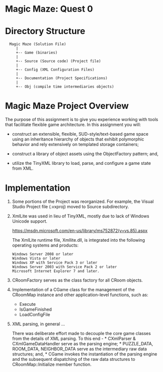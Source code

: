 # Magic Maze: Quest 0

Directory Structure
====================
```<language>
  Magic Maze (Solution File)  
     |  
     +-- Game (binaries)  
     |  
     +-- Source (Source code) (Project file)  
     |  
     +-- Config (XML Configuration Files)  
     |  
     +-- Documentation (Project Specifications)  
     |  
     +-- Obj (compile time intermediaries objects)  
```


Magic Maze Project Overview
====================
 
The purpose of this assignment is to give you experience working with tools that 
facilitate flexible game architecture. In this assignment you will:
 
 *    construct an extensible, flexible, SUD-style/text-based game space using an
      inheritance hierarchy of objects that exhibit polymorphic behavior and rely
      extensively on templated storage containers;

 *    construct a library of object assets using the ObjectFactory pattern; and,
 
 *    utilize the TinyXML library to load, parse, and configure a game state from XML.


Implementation
===============================================
1.  Some portions of the Project was reorganized.
    For example, the Visual Studio Project file (.vxproj) moved to Source subdirectory.

2.  XmlLite was used in lieu of TinyXML, mostly due to lack of Windows Unicode support.

    https://msdn.microsoft.com/en-us/library/ms752872(v=vs.85).aspx

    The XmlLite runtime file, Xmllite.dll, is integrated into the following operating systems and products:

        Windows Server 2008 or later
        Windows Vista or later
        Windows XP with Service Pack 3 or later
        Windows Server 2003 with Service Pack 2 or later
        Microsoft Internet Explorer 7 and later.

2.  CRoomFactory serves as the class factory for all CRoom objects.

3.  Implementation of a CGame class for the management of the CRoomMap instance and other application-level
    functions, such as:
    * Execute
    * IsGameFinished
    * LoadConfigFile

4.  XML parsing, in general ...

    There was deliberate effort made to decouple the core game classes from the details of XML parsing.
    To this end -
        * CXmlParser & CXmlGameDataHandler serve as the parsing engine;
        * PUZZLE_DATA, ROOM_DATA, NEIGHBOR_DATA serve as the intermediary raw data structures; and,
        * CGame invokes the instantiation of the parsing engine and the subsequent dispatching of
          the raw data structures to CRoomMap::Initialize member function.

